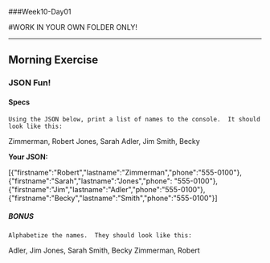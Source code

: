 ###Week10-Day01

#WORK IN YOUR OWN FOLDER ONLY!

---

## Morning Exercise


### JSON Fun!


#### Specs

`Using the JSON below, print a list of names to the console.  It should look like this:`

Zimmerman, Robert
Jones, Sarah
Adler, Jim
Smith, Becky


**Your JSON:**

[{"firstname":"Robert","lastname":"Zimmerman","phone":"555-0100"}, {"firstname":"Sarah","lastname":"Jones","phone": "555-0100"}, {"firstname":"Jim","lastname":"Adler","phone":"555-0100"}, {"firstname":"Becky","lastname":"Smith","phone":"555-0100"}]


##### BONUS

`Alphabetize the names.  They should look like this:`

Adler, Jim
Jones, Sarah
Smith, Becky
Zimmerman, Robert

